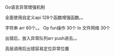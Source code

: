 Go语言异常增强机制

全面使用自定义api  128个函数增强函数。。

字符串  arr  60个。。
Op fun操作 30个
Io 文件网络  30个 


出错后，放入异常队列arr push进去。。


高层调用后出错容易定位异常位置 
